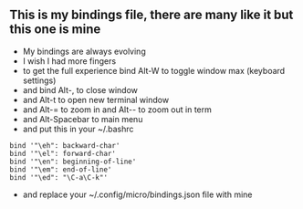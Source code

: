 ## This is my bindings file, there are many like it but this one is mine

- My bindings are always evolving 
- I wish I had more fingers
- to get the full experience bind Alt-W to toggle window max (keyboard settings)
- and bind Alt-, to close  window
- and Alt-t to open new terminal window
- and Alt-= to zoom in and Alt-- to zoom out in term
- and Alt-Spacebar to main menu
- and put this in your ~/.bashrc
```
bind '"\eh": backward-char'
bind '"\el": forward-char'
bind '"\en": beginning-of-line'
bind '"\em": end-of-line'
bind '"\ed": "\C-a\C-k"'
```
- and replace your ~/.config/micro/bindings.json file with mine
